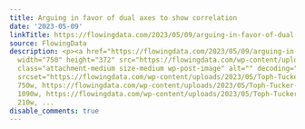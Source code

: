 ```yaml
---
title: Arguing in favor of dual axes to show correlation
date: '2023-05-09'
linkTitle: https://flowingdata.com/2023/05/09/arguing-in-favor-of-dual-axes-to-show-correlation/
source: FlowingData
description: <p><a href="https://flowingdata.com/2023/05/09/arguing-in-favor-of-dual-axes-to-show-correlation/"><img
  width="750" height="372" src="https://flowingdata.com/wp-content/uploads/2023/05/Toph-Tucker-dual-axis-750x372.png"
  class="attachment-medium size-medium wp-post-image" alt="" decoding="async" loading="lazy"
  srcset="https://flowingdata.com/wp-content/uploads/2023/05/Toph-Tucker-dual-axis-750x372.png
  750w, https://flowingdata.com/wp-content/uploads/2023/05/Toph-Tucker-dual-axis-1090x541.png
  1090w, https://flowingdata.com/wp-content/uploads/2023/05/Toph-Tucker-dual-axis-210x104.png
  210w, ...
disable_comments: true
---
```

<p><a href="https://flowingdata.com/2023/05/09/arguing-in-favor-of-dual-axes-to-show-correlation/"><img width="750" height="372" src="https://flowingdata.com/wp-content/uploads/2023/05/Toph-Tucker-dual-axis-750x372.png" class="attachment-medium size-medium wp-post-image" alt="" decoding="async" loading="lazy" srcset="https://flowingdata.com/wp-content/uploads/2023/05/Toph-Tucker-dual-axis-750x372.png 750w, https://flowingdata.com/wp-content/uploads/2023/05/Toph-Tucker-dual-axis-1090x541.png 1090w, https://flowingdata.com/wp-content/uploads/2023/05/Toph-Tucker-dual-axis-210x104.png 210w, ...